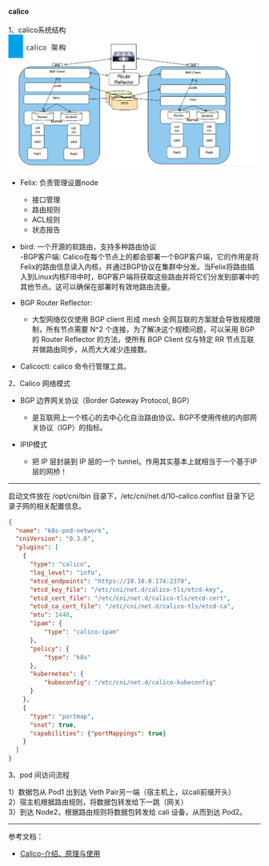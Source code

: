 #### calico

1、calico系统结构  
![img.png](img.png)

- Felix: 负责管理设置node  
  - 接口管理
  - 路由规则
  - ACL规则
  - 状态报告

- bird: 一个开源的软路由，支持多种路由协议  
  -BGP客户端: Calico在每个节点上的都会部署一个BGP客户端，它的作用是将Felix的路由信息读入内核，并通过BGP协议在集群中分发。当Felix将路由插入到Linux内核FIB中时，BGP客户端将获取这些路由并将它们分发到部署中的其他节点。这可以确保在部署时有效地路由流量。

- BGP Router Reflector:  
  - 大型网络仅仅使用 BGP client 形成 mesh 全网互联的方案就会导致规模限制，所有节点需要 N^2 个连接，为了解决这个规模问题，可以采用 BGP 的 Router Reflector 的方法，使所有 BGP Client 仅与特定 RR 节点互联并做路由同步，从而大大减少连接数。

- Calicoctl: calico 命令行管理工具。

2、Calico 网络模式
- BGP 边界网关协议（Border Gateway Protocol, BGP）
  - 是互联网上一个核心的去中心化自治路由协议。BGP不使用传统的内部网关协议（IGP）的指标。
  
- IPIP模式
  - 把 IP 层封装到 IP 层的一个 tunnel。作用其实基本上就相当于一个基于IP层的网桥！

---
启动文件放在 /opt/cni/bin 目录下，/etc/cni/net.d/10-calico.conflist 目录下记录子网的相关配置信息。
```json
{
  "name": "k8s-pod-network",
  "cniVersion": "0.3.0",
  "plugins": [
    {
      "type": "calico",
      "log_level": "info",
      "etcd_endpoints": "https://10.10.0.174:2379",
      "etcd_key_file": "/etc/cni/net.d/calico-tls/etcd-key",
      "etcd_cert_file": "/etc/cni/net.d/calico-tls/etcd-cert",
      "etcd_ca_cert_file": "/etc/cni/net.d/calico-tls/etcd-ca",
      "mtu": 1440,
      "ipam": {
          "type": "calico-ipam"
      },
      "policy": {
          "type": "k8s"
      },
      "kubernetes": {
          "kubeconfig": "/etc/cni/net.d/calico-kubeconfig"
      }
    },
    {
      "type": "portmap",
      "snat": true,
      "capabilities": {"portMappings": true}
    }
  ]
}
```

3、pod 间访问流程

1）数据包从 Pod1 出到达 Veth Pair另一端（宿主机上，以cali前缀开头）  
2）宿主机根据路由规则，将数据包转发给下一跳（网关）  
3）到达 Node2，根据路由规则将数据包转发给 cali 设备，从而到达 Pod2。  

---
参考文档：  
- [Calico-介绍、原理与使用](https://blog.csdn.net/qq_23435961/article/details/106660196)


